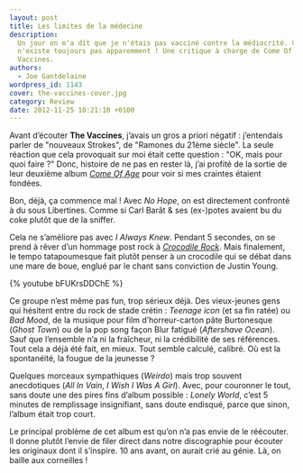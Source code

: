 ```yaml
---
layout: post
title: Les limites de la médecine
description:
  Un jour on m'a dit que je n'étais pas vacciné contre la médiocrité. Ce vaccin
  n'existe toujours pas apparemment ! Une critique à charge de Come Of Age, des
  Vaccines.
authors:
  - Joe Gantdelaine
wordpress_id: 1143
cover: the-vaccines-cover.jpg
category: Review
date: 2012-11-25 10:21:10 +0100
---
```


Avant d’écouter **The Vaccines**, j’avais un gros a priori négatif : j’entendais
parler de "nouveaux Strokes", de "Ramones du 21ème siècle". La seule réaction
que cela provoquait sur moi était cette question : "OK, mais pour quoi faire ?"
Donc, histoire de ne pas en rester là, j’ai profité de la sortie de leur
deuxième album [_Come Of Age_][2] pour voir si mes craintes étaient fondées.

Bon, déjà, ça commence mal ! Avec _No Hope_, on est directement confronté à du
sous Libertines. Comme si Carl Barât & ses (ex-)potes avaient bu du coke plutôt
que de la sniffer.

Cela ne s’améliore pas avec _I Always Knew_. Pendant 5 secondes, on se prend à
rêver d’un hommage post rock à [_Crocodile Rock_][1]. Mais finalement, le tempo
tatapoumesque fait plutôt penser à un crocodile qui se débat dans une mare de
boue, englué par le chant sans conviction de Justin Young.

{% youtube bFUKrsDDChE %}

Ce groupe n’est même pas fun, trop sérieux déjà. Des vieux-jeunes gens qui
hésitent entre du rock de stade crétin : _Teenage icon_ (et sa fin ratée) ou
_Bad Mood_, de la musique pour film d’horreur-carton pâte Burtonesque (_Ghost
Town_) ou de la pop song façon Blur fatigué (_Aftershave Ocean_). Sauf que
l’ensemble n’a ni la fraîcheur, ni la crédibilité de ses références. Tout cela a
déjà été fait, en mieux. Tout semble calculé, calibré. Où est la spontanéité, la
fougue de la jeunesse ?

Quelques morceaux sympathiques (_Weirdo_) mais trop souvent anecdotiques (_All
In Vain_, _I Wish I Was A Girl_). Avec, pour couronner le tout, sans doute une
des pires fins d’album possible : _Lonely World_, c’est 5 minutes de remplissage
insignifiant, sans doute endisqué, parce que sinon, l’album était trop court.

Le principal problème de cet album est qu’on n’a pas envie de le réécouter. Il
donne plutôt l’envie de filer direct dans notre discographie pour écouter les
originaux dont il s’inspire. 10 ans avant, on aurait crié au génie. Là, on
baille aux corneilles !

[1]: https://youtu.be/3mtYzXi8xhg "Elton John - Crocodile Rock 1972"
[2]: https://album.link/fr/i/541100632
